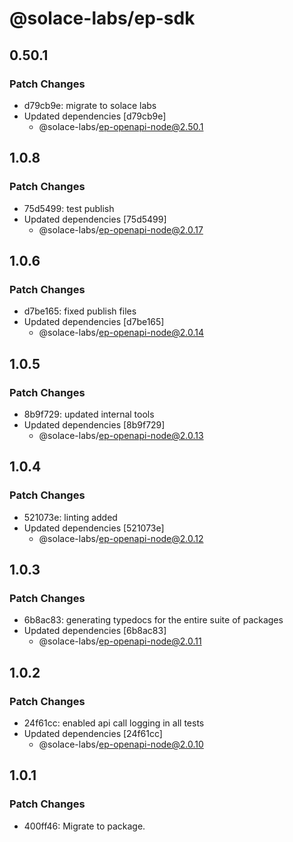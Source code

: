 # @solace-labs/ep-sdk

## 0.50.1

### Patch Changes

- d79cb9e: migrate to solace labs
- Updated dependencies [d79cb9e]
  - @solace-labs/ep-openapi-node@2.50.1

## 1.0.8

### Patch Changes

- 75d5499: test publish
- Updated dependencies [75d5499]
  - @solace-labs/ep-openapi-node@2.0.17

## 1.0.6

### Patch Changes

- d7be165: fixed publish files
- Updated dependencies [d7be165]
  - @solace-labs/ep-openapi-node@2.0.14

## 1.0.5

### Patch Changes

- 8b9f729: updated internal tools
- Updated dependencies [8b9f729]
  - @solace-labs/ep-openapi-node@2.0.13

## 1.0.4

### Patch Changes

- 521073e: linting added
- Updated dependencies [521073e]
  - @solace-labs/ep-openapi-node@2.0.12

## 1.0.3

### Patch Changes

- 6b8ac83: generating typedocs for the entire suite of packages
- Updated dependencies [6b8ac83]
  - @solace-labs/ep-openapi-node@2.0.11

## 1.0.2

### Patch Changes

- 24f61cc: enabled api call logging in all tests
- Updated dependencies [24f61cc]
  - @solace-labs/ep-openapi-node@2.0.10

## 1.0.1

### Patch Changes

- 400ff46: Migrate to package.
